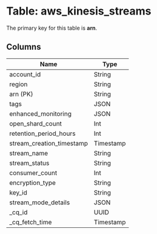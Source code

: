 # Table: aws_kinesis_streams


The primary key for this table is **arn**.


## Columns
| Name          | Type          |
| ------------- | ------------- |
|account_id|String|
|region|String|
|arn (PK)|String|
|tags|JSON|
|enhanced_monitoring|JSON|
|open_shard_count|Int|
|retention_period_hours|Int|
|stream_creation_timestamp|Timestamp|
|stream_name|String|
|stream_status|String|
|consumer_count|Int|
|encryption_type|String|
|key_id|String|
|stream_mode_details|JSON|
|_cq_id|UUID|
|_cq_fetch_time|Timestamp|